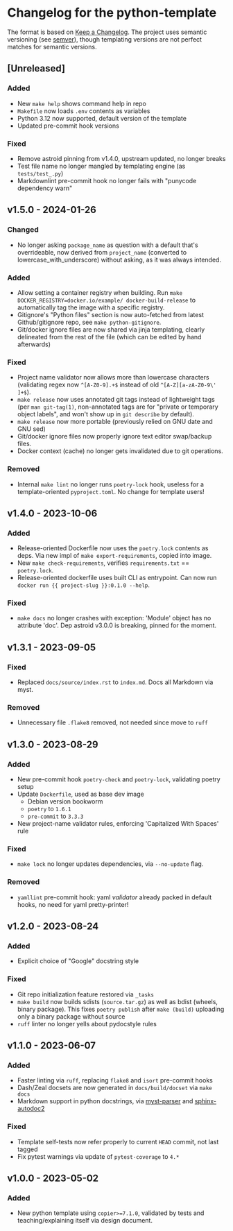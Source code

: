 # Changelog for the python-template

The format is based on [Keep a Changelog](https://keepachangelog.com/en/1.0.0/).
The project uses semantic versioning (see [semver](https://semver.org)), though
templating versions are not perfect matches for semantic versions.

## [Unreleased]

### Added

- New `make help` shows command help in repo
- `Makefile` now loads `.env` contents as variables
- Python 3.12 now supported, default version of the template
- Updated pre-commit hook versions

### Fixed

- Remove astroid pinning from v1.4.0, upstream updated, no longer breaks
- Test file name no longer mangled by templating engine (as `tests/test_.py`)
- Markdownlint pre-commit hook no longer fails with "punycode dependency warn"

## v1.5.0 - 2024-01-26

### Changed

- No longer asking `package_name` as question with a default that's
  overrideable, now derived from `project_name` (converted to
  lowercase_with_underscore) without asking, as it was always intended.

### Added

- Allow setting a container registry when building. Run `make
  DOCKER_REGISTRY=docker.io/example/ docker-build-release` to automatically tag
  the image with a specific registry.
- Gitignore's "Python files" section is now auto-fetched from latest
  Github/gitignore repo, see `make python-gitignore`.
- Git/docker ignore files are now shared via jinja templating, clearly
  delineated from the rest of the file (which can be edited by hand afterwards)

### Fixed

- Project name validator now allows more than lowercase characters (validating
  regex now `^[A-Z0-9].+$` instead of old `^[A-Z][a-zA-Z0-9\' ]+$`).
- `make release` now uses annotated git tags instead of lightweight tags (per
  `man git-tag(1)`, non-annotated tags are for "private or temporary object
  labels", and won't show up in `git describe` by default).
- `make release` now more portable (previously relied on GNU date and GNU sed)
- Git/docker ignore files now properly ignore text editor swap/backup files.
- Docker context (cache) no longer gets invalidated due to git operations.

### Removed

- Internal `make lint` no longer runs `poetry-lock` hook, useless for a
  template-oriented `pyproject.toml`. No change for template users!

## v1.4.0 - 2023-10-06

### Added

- Release-oriented Dockerfile now uses the `poetry.lock` contents as deps.
  Via new impl of `make export-requirements`, copied into image.
- New `make check-requirements`, verifies `requirements.txt` == `poetry.lock`.
- Release-oriented dockerfile uses built CLI as entrypoint.
  Can now run `docker run {{ project-slug }}:0.1.0 --help`.

### Fixed

- `make docs` no longer crashes with exception: 'Module' object has no
  attribute 'doc'. Dep astroid v3.0.0 is breaking, pinned for the moment.

## v1.3.1 - 2023-09-05

### Fixed

- Replaced `docs/source/index.rst` to `index.md`. Docs all Markdown via myst.

### Removed

- Unnecessary file `.flake8` removed, not needed since move to `ruff`

## v1.3.0 - 2023-08-29

### Added

- New pre-commit hook `poetry-check` and `poetry-lock`, validating poetry setup
- Update `Dockerfile`, used as base dev image
  - Debian version bookworm
  - `poetry` to `1.6.1`
  - `pre-commit` to `3.3.3`
- New project-name validator rules, enforcing 'Capitalized With Spaces' rule

### Fixed

- `make lock` no longer updates dependencies, via `--no-update` flag.

### Removed

- `yamllint` pre-commit hook: yaml _validator_ already packed in default hooks,
  no need for yaml pretty-printer!

## v1.2.0 - 2023-08-24

### Added

- Explicit choice of "Google" docstring style

### Fixed

- Git repo initialization feature restored via `_tasks`
- `make build` now builds sdists (`source.tar.gz`) as well as bdist (wheels,
  binary package). This fixes `poetry publish` after `make (build)` uploading
  only a binary package without source
- `ruff` linter no longer yells about pydocstyle rules

## v1.1.0 - 2023-06-07

### Added

- Faster linting via `ruff`, replacing `flake8` and `isort` pre-commit hooks
- Dash/Zeal docsets are now generated in `docs/build/docset` via `make docs`
- Markdown support in python docstrings, via
  [myst-parser](myst-parser.readthedocs.io/) and [sphinx-autodoc2](https://sphinx-autodoc2.readthedocs.io/en/latest/quickstart.html#using-markdown-myst-docstrings)

### Fixed

- Template self-tests now refer properly to current `HEAD` commit, not last tagged
- Fix pytest warnings via update of `pytest-coverage` to `4.*`

## v1.0.0 - 2023-05-02

### Added

- New python template using `copier>=7.1.0`, validated by tests and
  teaching/explaining itself via design document.
